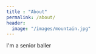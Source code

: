 ```yaml
---
title : "About"
permalink: /about/
header:
  image: "/images/mountain.jpg"
---
```


I'm a senior baller